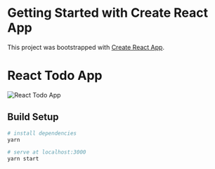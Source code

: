 # Getting Started with Create React App

This project was bootstrapped with [Create React App](https://github.com/facebook/create-react-app).

# React Todo App

![React Todo App]([[https://awesomescreenshot.s3.amazonaws.com/image/4515733/42834749-82ac734061295fe9f8980f1eeecdf29f.png?X-Amz-Algorithm=AWS4-HMAC-SHA256&X-Amz-Credential=AKIAJSCJQ2NM3XLFPVKA%2F20230911%2Fus-east-1%2Fs3%2Faws4_request&X-Amz-Date=20230911T155803Z&X-Amz-Expires=28800&X-Amz-SignedHeaders=host&X-Amz-Signature=2072cc6758fb131898d770a89c02d99ab2e7aadd01f7608f163f0b3e51e68937](https://awesomescreenshot.s3.amazonaws.com/image/4515733/43033133-d537a06be340e258aa9e2945d8187f63.png?X-Amz-Algorithm=AWS4-HMAC-SHA256&X-Amz-Credential=AKIAJSCJQ2NM3XLFPVKA%2F20230920%2Fus-east-1%2Fs3%2Faws4_request&X-Amz-Date=20230920T021824Z&X-Amz-Expires=28800&X-Amz-SignedHeaders=host&X-Amz-Signature=92b889fe7b6db2afbf9f2f0a55e0def2c965de359e6fefb352dd45ab99348986)](https://lh3.googleusercontent.com/pw/AIL4fc_DwPMuAHvan0PFDV0Q5Pbj0dS5LPIvx7iS1R4IQpHPpsGNZy42Gh2hZneyHIPXBpP-alQY-4GLhNC_W208n7LSTPIUlTK0kYr0ROlOG-4RaoMX6APCIsjZharmAI_lnpBFiWuVts7cL0F4_WhCHKYtpb1z-GlGQguJcKEY82I0gvTpARfqBCZh28BLDzd6-LkuzGf4r5tmSWp6ahyDN-UkBItC4RS4y7OfFSXt43J0e68tQuuGik_C23BmgZ4HQkcH7gNiiLMdPyOY5e90bBgTcJNv2M1TRkKIussMuZOlR9r8bF8iCHAhLe7uqZPAbsscC7emlWR_sCCiZFVtn614Xpe1qL8EBLDBESCx8Tv_pUrZ8kqbKYR4wqdEnpmoNG4ODkxtkjt9jyzCWF4Pec0LrKhNv2REYYlSHeanN2PbnYW4iav8CmIONauzZKuBjM0gdTv1zaJPeY6C165Cyre0PkMZCo26NSYFo3WkHjVCqPkfNf0MSA5aLpZqFuqbWcHOBZ4A2TYPdnUFtlJVZ-KbxPQovSi3V5a-YRJ-yMeoJ7Tyyj57Ya6FT0a7Pt5ToQXLObbJWR4emH8aKy2tK9kgGXN5M8SANfXxWl7LAPPXRce_kGO7wwYVNeP_ITH_FGw-ApBhQEBlPO1og_zP1RKNvy15LoSd9VwxXMWe3kwQ7X5daKbI0YrGumzJ9gRocUA4ScfzjsijiaofQ-qhup6mYTyo-AP1sS6JWHIYd55ZdYFdhbRfebrKtJHBPx4o01Yz_bb5-oGYGh_woBL5s0gLZ7fKROBX3QWqJw_luE6ZzlpmtQgAEqJ8tf-Fsu9WSkMorc4_zaZHVgWfXUV-TOWQZZMJqkaaWzFeUOPVS3GLs9eFuIVbKXgPbSsGc_Niaksj8rtvHj438aW009UtnReKZfE=w1920-h853-s-no?authuser=0)https://lh3.googleusercontent.com/pw/AIL4fc_DwPMuAHvan0PFDV0Q5Pbj0dS5LPIvx7iS1R4IQpHPpsGNZy42Gh2hZneyHIPXBpP-alQY-4GLhNC_W208n7LSTPIUlTK0kYr0ROlOG-4RaoMX6APCIsjZharmAI_lnpBFiWuVts7cL0F4_WhCHKYtpb1z-GlGQguJcKEY82I0gvTpARfqBCZh28BLDzd6-LkuzGf4r5tmSWp6ahyDN-UkBItC4RS4y7OfFSXt43J0e68tQuuGik_C23BmgZ4HQkcH7gNiiLMdPyOY5e90bBgTcJNv2M1TRkKIussMuZOlR9r8bF8iCHAhLe7uqZPAbsscC7emlWR_sCCiZFVtn614Xpe1qL8EBLDBESCx8Tv_pUrZ8kqbKYR4wqdEnpmoNG4ODkxtkjt9jyzCWF4Pec0LrKhNv2REYYlSHeanN2PbnYW4iav8CmIONauzZKuBjM0gdTv1zaJPeY6C165Cyre0PkMZCo26NSYFo3WkHjVCqPkfNf0MSA5aLpZqFuqbWcHOBZ4A2TYPdnUFtlJVZ-KbxPQovSi3V5a-YRJ-yMeoJ7Tyyj57Ya6FT0a7Pt5ToQXLObbJWR4emH8aKy2tK9kgGXN5M8SANfXxWl7LAPPXRce_kGO7wwYVNeP_ITH_FGw-ApBhQEBlPO1og_zP1RKNvy15LoSd9VwxXMWe3kwQ7X5daKbI0YrGumzJ9gRocUA4ScfzjsijiaofQ-qhup6mYTyo-AP1sS6JWHIYd55ZdYFdhbRfebrKtJHBPx4o01Yz_bb5-oGYGh_woBL5s0gLZ7fKROBX3QWqJw_luE6ZzlpmtQgAEqJ8tf-Fsu9WSkMorc4_zaZHVgWfXUV-TOWQZZMJqkaaWzFeUOPVS3GLs9eFuIVbKXgPbSsGc_Niaksj8rtvHj438aW009UtnReKZfE=w1920-h853-s-no?authuser=0)


## Build Setup

``` bash
# install dependencies
yarn

# serve at localhost:3000
yarn start
```
